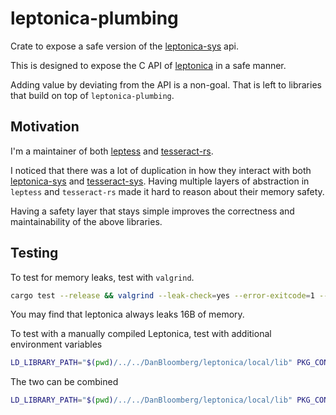 # leptonica-plumbing

Crate to expose a safe version of the
[leptonica-sys](https://crates.io/crates/leptonica-sys) api.

This is designed to expose the C API of [leptonica](http://www.leptonica.org/)
in a safe manner.

Adding value by deviating from the API is a non-goal. That is left to libraries
that build on top of `leptonica-plumbing`.

## Motivation

I'm a maintainer of both [leptess](https://crates.io/crates/leptess) and
[tesseract-rs](https://crates.io/crates/tesseract).

I noticed that there was a lot of duplication in how they interact with both
[leptonica-sys](https://crates.io/crates/leptonica-sys) and
[tesseract-sys](https://crates.io/crates/tesseract-sys). Having multiple layers
of abstraction in `leptess` and `tesseract-rs` made it hard to reason about
their memory safety.

Having a safety layer that stays simple improves the correctness and
maintainability of the above libraries.

## Testing

To test for memory leaks, test with `valgrind`.

```bash
cargo test --release && valgrind --leak-check=yes --error-exitcode=1 --leak-check=full --show-leak-kinds=all "$(find target/*/deps/ -executable -name 'leptonica_plumbing-*')"
```

You may find that leptonica always leaks 16B of memory.

To test with a manually compiled Leptonica, test with additional environment
variables

```bash
LD_LIBRARY_PATH="$(pwd)/../../DanBloomberg/leptonica/local/lib" PKG_CONFIG_PATH="$(pwd)/../../DanBloomberg/leptonica/local/lib/pkgconfig" cargo test
```

The two can be combined

```bash
LD_LIBRARY_PATH="$(pwd)/../../DanBloomberg/leptonica/local/lib" PKG_CONFIG_PATH="$(pwd)/../../DanBloomberg/leptonica/local/lib/pkgconfig" bash -c 'cargo test --release && valgrind --leak-check=yes --error-exitcode=1 --leak-check=full --show-leak-kinds=all "$(find target/*/deps/ -executable -name 'leptonica_plumbing-*')"'
```

